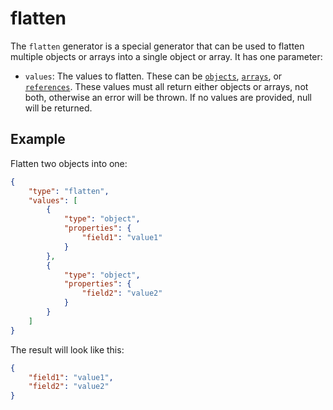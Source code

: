 # flatten

The `flatten` generator is a special generator that can be used to flatten
multiple objects or arrays into a single object or array. It has one parameter:

-   `values`: The values to flatten. These can be [`objects`](object.md),
    [`arrays`](array.md), or [`references`](reference.md). These values must all
    return either objects or arrays, not both, otherwise an error will be thrown.
    If no values are provided, null will be returned.

## Example

Flatten two objects into one:

```json
{
    "type": "flatten",
    "values": [
        {
            "type": "object",
            "properties": {
                "field1": "value1"
            }
        },
        {
            "type": "object",
            "properties": {
                "field2": "value2"
            }
        }
    ]
}
```

The result will look like this:

```json
{
    "field1": "value1",
    "field2": "value2"
}
```
